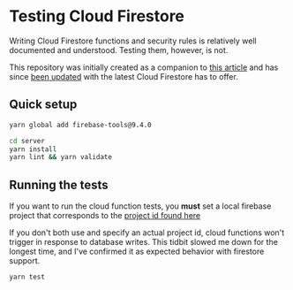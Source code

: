 # Testing Cloud Firestore
Writing Cloud Firestore functions and security rules is relatively well documented and understood. Testing them, however, is not.

This repository was initially created as a companion to [this article](https://medium.com/@danahartweg/testing-guide-for-cloud-firestore-functions-and-security-rules-39d9f3c92d99) and has since [been updated](https://medium.com/@danahartweg)  with the latest Cloud Firestore has to offer.

## Quick setup
```bash
yarn global add firebase-tools@9.4.0

cd server
yarn install
yarn lint && yarn validate
```

## Running the tests
If you want to run the cloud function tests, you **must** set a local firebase project that corresponds to the [project id found here](./server/test-helpers/firestore-helpers.ts#L19)

If you don't both use and specify an actual project id, cloud functions won't trigger in response to database writes. This tidbit slowed me down for the longest time, and I've confirmed it as expected behavior with firestore support.

```bash
yarn test
```
